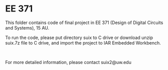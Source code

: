 # EE 371
<p>
This folder contains code of final project in EE 371 (Design of Digital Circuits and Systems), 15 AU.
</p>
<p>
To run the code, please put directory suix to C drive or download unzip suix.7z file to C drive, and import the project to IAR Embedded Workbench.
</p>
<br>
<p>
For more detailed information, please contact suix2@uw.edu
</p>
